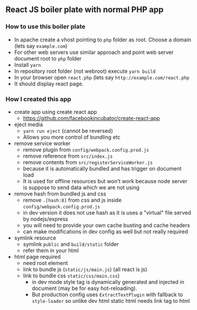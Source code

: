 ##  React JS boiler plate with normal PHP app

### How to use this boiler plate

* In apache create a vhost pointing to `php` folder as root. Choose a domain (lets say `example.com`) 
* For other web servers use similar approach and point web server document root to `php` folder
* Install `yarn`
* In repository root folder (not webroot) execute `yarn build`
* In your browser open `react.php` (lets say `http://example.com/react.php`
* It should display react page.

### How I created this app

* create app using create react app
  * https://github.com/facebookincubator/create-react-app
* eject media
  * `yarn run eject` (cannot be reversed)
  * Allows you more control of bundling etc
* remove service worker 
  * remove plugin from `config/webpack.config.prod.js`
  * remove reference from `src/index.js`
  * remove contents from `src/registerServiceWorker.js`
  * because it is automatically bundled and has trigger on document load
  * It is used for offline resources but won't work because node server is suppose to send data which we are not using
* remove hash from bundled js and css
  * remove `.[hash:8]` from css and js inside `config/webpack.config.prod.js`
  * in dev version it does not use hash as it is uses a "virtual" file served by nodejs/express
  * you will need to provide your own cache busting and cache headers
  *  can make modifications in dev config as well but not really required
* symlink resource
  * symlink `public` and `build/static` folder
  * refer them in your html
* html page required
  * need root element
  * link to bundle js (`static/js/main.js`) (all react is js)
  * link to bundle css `static/css/main.css`) 
    * in dev mode style tag is dynamically generated and injected in document (may be for easy hot-reloading). 
    * But production config uses `ExtractTextPlugin` with fallback to `style-loader` so unlike dev html static html needs link tag to html
